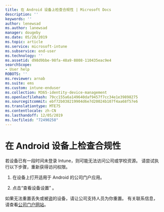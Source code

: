 ```yaml
---
title: 在 Android 设备上检查合规性 | Microsoft Docs
description: ''
keywords: ''
author: lenewsad
ms.author: lanewsad
manager: dougeby
ms.date: 05/28/2019
ms.topic: article
ms.service: microsoft-intune
ms.subservice: end-user
ms.technology: ''
ms.assetid: d98d9bbe-98fa-48a9-8808-110435eac9e4
searchScope:
- User help
ROBOTS: ''
ms.reviewer: arnab
ms.suite: ems
ms.custom: intune-enduser
ms.collection: M365-identity-device-management
ms.openlocfilehash: 79cc155a6a149640daf9457f7cc34e1e39898275
ms.sourcegitcommit: ebf72b038219904d6e7d20024b107f4aa68f57e6
ms.translationtype: MTE75
ms.contentlocale: zh-CN
ms.lasthandoff: 12/05/2019
ms.locfileid: "72490258"
---
```

# <a name="check-compliance-on-your-android-device"></a>在 Android 设备上检查合规性

若设备已有一段时间未登录 Intune，则可能无法访问公司或学校资源。 请尝试执行以下步骤，重新获得访问权限。  

1. 在设备上打开适用于 Android 的公司门户应用。  

2. 点击“查看设备设置”  。   

如果无法重置丢失或被盗的设备，请让公司支持人员为你重置。 有关联系信息，请查看[公司门户网站](https://go.microsoft.com/fwlink/?linkid=2010980)。  
